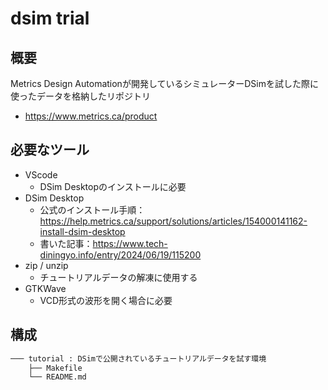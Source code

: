 # dsim trial

## 概要

Metrics Design Automationが開発しているシミュレーターDSimを試した際に使ったデータを格納したリポジトリ

- https://www.metrics.ca/product

## 必要なツール

- VScode
  - DSim Desktopのインストールに必要
- DSim Desktop
  - 公式のインストール手順：https://help.metrics.ca/support/solutions/articles/154000141162-install-dsim-desktop
  - 書いた記事：https://www.tech-diningyo.info/entry/2024/06/19/115200
- zip / unzip
  - チュートリアルデータの解凍に使用する
- GTKWave
  - VCD形式の波形を開く場合に必要

## 構成

```bash
─── tutorial : DSimで公開されているチュートリアルデータを試す環境
    ├── Makefile
    └── README.md
```

